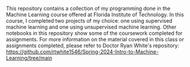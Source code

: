 This repository contains a collection of my programming done in the Machine Learning course offered at Florida Institute of Technology. In this course, I completed two projects of my choice: one using supervised machine learning and one using unsupervised machine learning. Other notebooks in this repository show some of the coursework completed for assignments. For more information on the material covered in this class or assignments completed, please refer to Doctor Ryan White's repository: https://github.com/rtwhite1546/Spring-2024-Intro-to-Machine-Learning/tree/main
